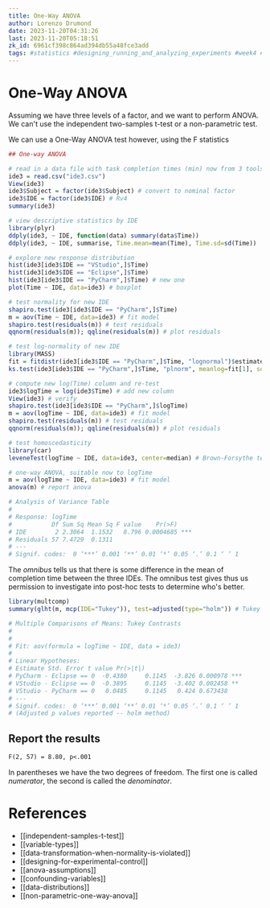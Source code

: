 ```yaml
---
title: One-Way ANOVA
author: Lorenzo Drumond
date: 2023-11-20T04:31:26
last: 2023-11-20T05:18:51
zk_id: 6961cf398c864ad394db55a48fce3add
tags: #statistics #designing_running_and_analyzing_experiments #week4 #assumptions #test #coursera #f_test #experiment #theory #normality #design #anova #rlang
---
```



# One-Way ANOVA
Assuming we have three levels of a factor, and we want to perform ANOVA. We can't use the independent two-samples t-test or a non-parametric test.

We can use a One-Way ANOVA test however, using the F statistics
```R
## One-way ANOVA

# read in a data file with task completion times (min) now from 3 tools
ide3 = read.csv("ide3.csv")
View(ide3)
ide3$Subject = factor(ide3$Subject) # convert to nominal factor
ide3$IDE = factor(ide3$IDE) # Rv4
summary(ide3)

# view descriptive statistics by IDE
library(plyr)
ddply(ide3, ~ IDE, function(data) summary(data$Time))
ddply(ide3, ~ IDE, summarise, Time.mean=mean(Time), Time.sd=sd(Time))

# explore new response distribution
hist(ide3[ide3$IDE == "VStudio",]$Time)
hist(ide3[ide3$IDE == "Eclipse",]$Time)
hist(ide3[ide3$IDE == "PyCharm",]$Time) # new one
plot(Time ~ IDE, data=ide3) # boxplot

# test normality for new IDE
shapiro.test(ide3[ide3$IDE == "PyCharm",]$Time)
m = aov(Time ~ IDE, data=ide3) # fit model
shapiro.test(residuals(m)) # test residuals
qqnorm(residuals(m)); qqline(residuals(m)) # plot residuals

# test log-normality of new IDE
library(MASS)
fit = fitdistr(ide3[ide3$IDE == "PyCharm",]$Time, "lognormal")$estimate
ks.test(ide3[ide3$IDE == "PyCharm",]$Time, "plnorm", meanlog=fit[1], sdlog=fit[2], exact=TRUE) # lognormality

# compute new log(Time) column and re-test
ide3$logTime = log(ide3$Time) # add new column
View(ide3) # verify
shapiro.test(ide3[ide3$IDE == "PyCharm",]$logTime)
m = aov(logTime ~ IDE, data=ide3) # fit model
shapiro.test(residuals(m)) # test residuals
qqnorm(residuals(m)); qqline(residuals(m)) # plot residuals

# test homoscedasticity
library(car)
leveneTest(logTime ~ IDE, data=ide3, center=median) # Brown-Forsythe test

# one-way ANOVA, suitable now to logTime
m = aov(logTime ~ IDE, data=ide3) # fit model
anova(m) # report anova

# Analysis of Variance Table
#
# Response: logTime
#           Df Sum Sq Mean Sq F value    Pr(>F)
# IDE        2 2.3064  1.1532   8.796 0.0004685 ***
# Residuals 57 7.4729  0.1311
# ---
# Signif. codes:  0 ‘***’ 0.001 ‘**’ 0.01 ‘*’ 0.05 ‘.’ 0.1 ‘ ’ 1
```

The _omnibus_ tells us that there is some difference in the mean of completion time between the three IDEs. The omnibus test gives thus us permission to investigate into post-hoc tests to determine who's better.

```R
library(multcomp)
summary(glht(m, mcp(IDE="Tukey")), test=adjusted(type="holm")) # Tukey means compare all pairs, mcp stands for multiple comparisons

# Multiple Comparisons of Means: Tukey Contrasts
#
#
# Fit: aov(formula = logTime ~ IDE, data = ide3)
#
# Linear Hypotheses:
# Estimate Std. Error t value Pr(>|t|)
# PyCharm - Eclipse == 0  -0.4380     0.1145  -3.826 0.000978 ***
# VStudio - Eclipse == 0  -0.3895     0.1145  -3.402 0.002458 **
# VStudio - PyCharm == 0   0.0485     0.1145   0.424 0.673438
# ---
# Signif. codes:  0 ‘***’ 0.001 ‘**’ 0.01 ‘*’ 0.05 ‘.’ 0.1 ‘ ’ 1
# (Adjusted p values reported -- holm method)
```

## Report the results

```latex
F(2, 57) = 8.80, p<.001
```
In parentheses we have the two degrees of freedom. The first one is called _numerator_, the second is called the _denominator_.

# References
- [[independent-samples-t-test]]
- [[variable-types]]
- [[data-transformation-when-normality-is-violated]]
- [[designing-for-experimental-control]]
- [[anova-assumptions]]
- [[confounding-variables]]
- [[data-distributions]]
- [[non-parametric-one-way-anova]]
